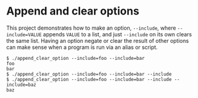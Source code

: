 Append and clear options
========================

This project demonstrates how to make an option, `--include`,
where `--include=VALUE` appends `VALUE` to a list, and just `--include`
on its own clears the same list. Having an option negate or clear
the result of other options can make sense when a program is run via
an alias or script.

~~~
$ ./append_clear_option --include=foo --include=bar
foo
bar
$ ./append_clear_option --include=foo --include=bar --include
$ ./append_clear_option --include=foo --include=bar --include --include=baz
baz
~~~
